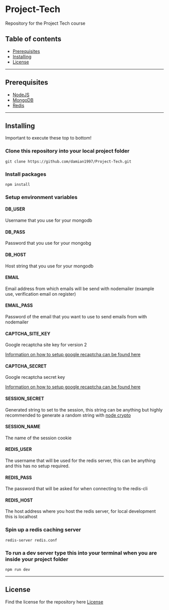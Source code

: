 # Project-Tech
Repository for the Project Tech course

## Table of contents
* [Prerequisites](#prerequisites)
* [Installing](#installing)
* [License](#license)

------

## Prerequisites
* [NodeJS](https://nodejs.org/en/)
* [MongoDB](https://www.mongodb.com/)
* [Redis](https://redis.io/download)

------

## Installing
Important to execute these top to bottom!

### Clone this repository into your local project folder
```
git clone https://github.com/damian1997/Project-Tech.git
```

### Install packages
```
npm install
```

### Setup environment variables

#### DB_USER
Username that you use for your mongodb

#### DB_PASS
Password that you use for your mongobg

#### DB_HOST
Host string that you use for your mongodb

#### EMAIL
Email address from which emails will be send with nodemailer (example use, verification email on register)

#### EMAIL_PASS
Password of the email that you want to use to send emails from with nodemailer

#### CAPTCHA_SITE_KEY
Google recaptcha site key for version 2

[Information on how to setup google recaptcha can be found here](https://www.google.com/recaptcha/about/)

#### CAPTCHA_SECRET
Google recaptcha secret key

[Information on how to setup google recaptcha can be found here](https://www.google.com/recaptcha/about/)

#### SESSION_SECRET
Generated string to set to the session, this string can be anything but highly recommended to generate a random string with [node crypto](https://nodejs.org/api/crypto.html)

#### SESSION_NAME
The name of the session cookie

#### REDIS_USER
The username that will be used for the redis server, this can be anything and this has no setup required.

#### REDIS_PASS
The password that will be asked for when connecting to the redis-cli

#### REDIS_HOST
The host address where you host the redis server, for local development this is localhost


### Spin up a redis caching server
```
redis-server redis.conf
```

### To run a dev server type this into your terminal when you are inside your project folder
```
npm run dev
```

------

## License
Find the license for the repository here
[License](https://github.com/damian1997/Project-Tech/blob/main/LICENSE)
